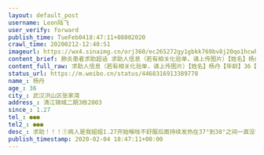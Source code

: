 ```yaml
---
layout: default_post
username: Leon陆飞
user_verify: forward
publish_time: TueFeb0418:47:11+08002020
crawl_time: 20200212-12:40:51
imageurl: https://wx4.sinaimg.cn/orj360/ec265272gy1gbkk769bv8j20qo1hcwkp.jpg
content_brief: 肺炎患者求助超话 求助人信息（若有相关化验单，请上传图片）【姓名】杨丹【年龄】36【所在城市】武汉洪山区张家湾【所在小区、社区】清江锦城二期3栋2003【患病时间】1.27【联系方式】●●●【其他紧急联系人】●●●【病情描述】 求助！！！①病人是我姐姐 1.27开始喉咙不舒 ...全文
content_full_raw: 求助人信息（若有相关化验单，请上传图片）【姓名】杨丹【年龄】36【所在城市】武汉洪山区张家湾【所在小区、社区】清江锦城二期3栋2003【患病时间】1.27【联系方式】●●●【其他紧急联系人】●●●【病情描述】求助！！！①病人是我姐姐1.27开始喉咙不舒服后面持续发热在37°到38°之间一直没有停过。去社区医院拿药输液还是没用。去武汉大学人民医院核酸检测医生本来都不给检测看到我姐的病情越来越严重家里还有两个小孩。才勉强给做检测结果为阳性确诊为新冠肺炎！②医院的建议是打给社区。问题是社区的态度就很不友好打电话过去含糊其辞像踢皮球一样踢来踢去说要我们去找黄家湖医院一会说要我们去打120市长专线我都打了给我得回复还是要找社区医院统一登记排队，态度还是很不友好，甚至敷衍了事。找社区后回复还是要我们等我们也知道现在床位紧张也知道政府的流程，还是得按规矩来。③现在最大问题就是我们等了两天了没有床位我姐持续发热咳嗽呼吸开始急促起来走路不稳越来越严重了这么等下去也不是办法只能坐以待毙。照顾姐姐的姐夫还好主要是还有两个女儿一个13岁这个三岁半一旦得不到救助后果真的难以想象哪个家人都难以承受只想得到一个床位救治。烦请各位了转发。大恩不言谢。@楚天都市报@经视直播@武汉协和医院@武汉同济医院@丁香医生@人民日报武汉·清江锦城
status_url: https://m.weibo.cn/status/4468316913389778
name_: 杨丹
age_: 36
city_: 武汉洪山区张家湾
address_: 清江锦城二期3栋2003
since_: 1.27
tel_: ●●●
tel2_: ●●●
desc_: 求助！！！①病人是我姐姐1.27开始喉咙不舒服后面持续发热在37°到38°之间一直没有停过。去社区医院拿药输液还是没用。去武汉大学人民医院核酸检测医生本来都不给检测看到我姐的病情越来越严重家里还有两个小孩。才勉强给做检测结果为阳性确诊为新冠肺炎！②医院的建议是打给社区。问题是社区的态度就很不友好打电话过去含糊其辞像踢皮球一样踢来踢去说要我们去找黄家湖医院一会说要我们去打120市长专线我都打了给我得回复还是要找社区医院统一登记排队，态度还是很不友好，甚至敷衍了事。找社区后回复还是要我们等我们也知道现在床位紧张也知道政府的流程，还是得按规矩来。③现在最大问题就是我们等了两天了没有床位我姐持续发热咳嗽呼吸开始急促起来走路不稳越来越严重了这么等下去也不是办法只能坐以待毙。照顾姐姐的姐夫还好主要是还有两个女儿一个13岁这个三岁半一旦得不到救助后果真的难以想象哪个家人都难以承受只想得到一个床位救治。烦请各位了转发。大恩不言谢。@楚天都市报@经视直播@武汉协和医院@武汉同济医院@丁香医生@人民日报武汉·清江锦城
publish_timestamp: 2020-02-04 18:47:11+08:00
---
```

